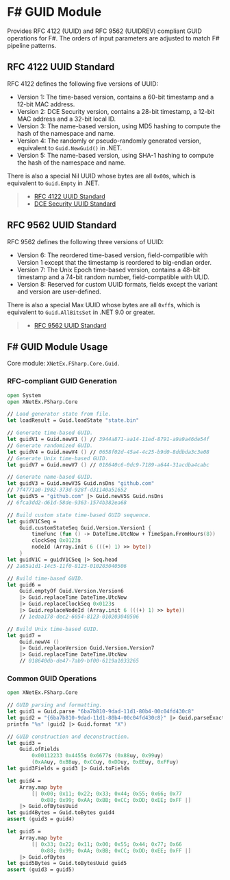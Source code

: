 ﻿# F# GUID Module

Provides RFC 4122 (UUID) and RFC 9562 (UUIDREV) compliant GUID operations for F#.
The orders of input parameters are adjusted to match F# pipeline patterns.

## RFC 4122 UUID Standard

RFC 4122 defines the following five versions of UUID:

* Version 1: The time-based version, contains a 60-bit timestamp and a 12-bit MAC address.
* Version 2: DCE Security version, contains a 28-bit timestamp, a 12-bit MAC address and a 32-bit local ID.
* Version 3: The name-based version, using MD5 hashing to compute the hash of the namespace and name.
* Version 4: The randomly or pseudo-randomly generated version, equivalent to `Guid.NewGuid()` in .NET.
* Version 5: The name-based version, using SHA-1 hashing to compute the hash of the namespace and name.

There is also a special Nil UUID whose bytes are all `0x00`s, which is equivalent to `Guid.Empty` in .NET.

> * [RFC 4122 UUID Standard](https://www.rfc-editor.org/rfc/rfc4122)
> * [DCE Security UUID Standard](https://pubs.opengroup.org/onlinepubs/9696989899/chap5.htm)

## RFC 9562 UUID Standard

RFC 9562 defines the following three versions of UUID:

* Version 6: The reordered time-based version, field-compatible with Version 1 except that the timestamp is reordered to big-endian order.
* Version 7: The Unix Epoch time-based version, contains a 48-bit timestamp and a 74-bit random number, field-compatible with ULID.
* Version 8: Reserved for custom UUID formats, fields except the variant and version are user-defined.

There is also a special Max UUID whose bytes are all `0xff`s, which is equivalent to `Guid.AllBitsSet` in .NET 9.0 or greater.

> * [RFC 9562 UUID Standard](https://www.rfc-editor.org/rfc/rfc9562)

## F# GUID Module Usage

Core module: `XNetEx.FSharp.Core.Guid`.

### RFC-compliant GUID Generation

``` fsharp
open System
open XNetEx.FSharp.Core

// Load generator state from file.
let loadResult = Guid.loadState "state.bin"

// Generate time-based GUID.
let guidV1 = Guid.newV1 () // 3944a871-aa14-11ed-8791-a9a9a46de54f
// Generate randomized GUID.
let guidV4 = Guid.newV4 () // 0658f02d-45a4-4c25-b9d0-8ddbda3c3e08
// Generate Unix time-based GUID.
let guidV7 = Guid.newV7 () // 018640c6-0dc9-7189-a644-31acdba4cabc

// Generate name-based GUID.
let guidV3 = Guid.newV3S Guid.nsDns "github.com"
// 7f4771a0-1982-373d-928f-d31140a51652
let guidV5 = "github.com" |> Guid.newV5S Guid.nsDns
// 6fca3dd2-d61d-58de-9363-1574b382ea68

// Build custom state time-based GUID sequence.
let guidV1CSeq =
    Guid.customStateSeq Guid.Version.Version1 {
        timeFunc (fun () -> DateTime.UtcNow + TimeSpan.FromHours(8))
        clockSeq 0x0123s
        nodeId (Array.init 6 (((+) 1) >> byte))
    }
let guidV1C = guidV1CSeq |> Seq.head
// 2a85a1d1-14c5-11f0-8123-010203040506

// Build time-based GUID.
let guid6 =
    Guid.emptyOf Guid.Version.Version6
    |> Guid.replaceTime DateTime.UtcNow
    |> Guid.replaceClockSeq 0x0123s
    |> Guid.replaceNodeId (Array.init 6 (((+) 1) >> byte))
    // 1edaa178-dec2-6054-8123-010203040506

// Build Unix time-based GUID.
let guid7 =
    Guid.newV4 ()
    |> Guid.replaceVersion Guid.Version.Version7
    |> Guid.replaceTime DateTime.UtcNow
    // 018640db-de47-7ab9-bf00-6119a1033265
```

### Common GUID Operations

``` fsharp
open XNetEx.FSharp.Core

// GUID parsing and formatting.
let guid1 = Guid.parse "6ba7b810-9dad-11d1-80b4-00c04fd430c8"
let guid2 = "{6ba7b810-9dad-11d1-80b4-00c04fd430c8}" |> Guid.parseExact "B"
printfn "%s" (guid2 |> Guid.format "X")

// GUID construction and deconstruction.
let guid3 =
    Guid.ofFields
        0x00112233 0x4455s 0x6677s (0x88uy, 0x99uy)
        (0xAAuy, 0xBBuy, 0xCCuy, 0xDDuy, 0xEEuy, 0xFFuy)
let guid3Fields = guid3 |> Guid.toFields

let guid4 =
    Array.map byte
        [| 0x00; 0x11; 0x22; 0x33; 0x44; 0x55; 0x66; 0x77
           0x88; 0x99; 0xAA; 0xBB; 0xCC; 0xDD; 0xEE; 0xFF |]
    |> Guid.ofBytesUuid
let guid4Bytes = Guid.toBytes guid4
assert (guid3 = guid4)

let guid5 =
    Array.map byte
        [| 0x33; 0x22; 0x11; 0x00; 0x55; 0x44; 0x77; 0x66
           0x88; 0x99; 0xAA; 0xBB; 0xCC; 0xDD; 0xEE; 0xFF |]
    |> Guid.ofBytes
let guid5Bytes = Guid.toBytesUuid guid5
assert (guid3 = guid5)
```
